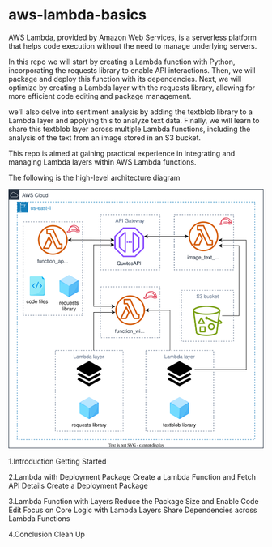 # aws-lambda-basics
AWS Lambda, provided by Amazon Web Services, is a serverless platform that helps code execution without the need to manage underlying servers. 

In this repo we will start  by creating a Lambda function with Python, incorporating the requests library to enable API interactions. Then, we will package and deploy this function with its dependencies. Next, we will optimize by creating a Lambda layer with the requests library, allowing for more efficient code editing and package management.

 we'll also delve into sentiment analysis by adding the textblob library to a Lambda layer and applying this to analyze text data. Finally, we will  learn to share this textblob layer across multiple Lambda functions, including the analysis of the text from an image stored in an S3 bucket.

This repo is aimed at gaining practical experience in integrating and managing Lambda layers within AWS Lambda functions.

The following is the high-level architecture diagram

![Lambda Architecture](images/lambda-architecture.svg)

1.Introduction
Getting Started

2.Lambda with Deployment Package
Create a Lambda Function and Fetch API Details
Create a Deployment Package

3.Lambda Function with Layers
Reduce the Package Size and Enable Code Edit
Focus on Core Logic with Lambda Layers
Share Dependencies across Lambda Functions

4.Conclusion
Clean Up

